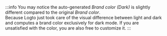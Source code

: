 :::info
You may notice the auto-generated _Brand color (Dark)_ is slightly different compared to the original _Brand color_.<br/>
Because Logto just took care of the visual difference between light and dark and computes a brand color exclusively for dark mode. If you are unsatisfied with the color, you are also free to customize it.
:::
